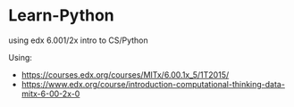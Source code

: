 # Learn-Python
using edx 6.001/2x intro to CS/Python

Using:
* https://courses.edx.org/courses/MITx/6.00.1x_5/1T2015/
* https://www.edx.org/course/introduction-computational-thinking-data-mitx-6-00-2x-0
